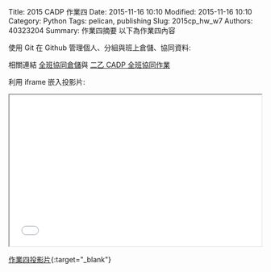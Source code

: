 Title: 2015 CADP 作業四
Date: 2015-11-16 10:10
Modified: 2015-11-16 10:10
Category: Python
Tags: pelican, publishing
Slug: 2015cp_hw_w7
Authors: 40323204
Summary: 作業四摘要
以下為作業四內容

使用 Git 在 Github 管理個人、分組與班上倉儲、協同資料:
<p>相關連結 <a href="https://github.com/2015fallhw/2015fallcadpb">全班協同倉儲</a>與 <a href="http://2015fallhw.github.io/2015fallcadpb/">二乙 CADP 全班協同作業</a> 

利用 iframe 嵌入投影片:

<iframe src="simplest3.html" width="500" height="300"></iframe>

[作業四投影片](simplest3.html){:target="_blank"}


